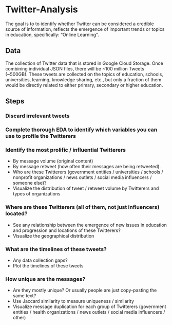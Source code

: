 # Twitter-Analysis
The goal is to to identify whether Twitter can be considered a credible source of information, reflects the emergence of important trends or topics in education, specifically: “Online Learning”.

## Data
The collection of Twitter data that is stored in Google Cloud Storage.  Once combining individual JSON files, there will be ~100 million Tweets (~500GB).  These tweets are collected on the topics of education, schools, universities, learning, knowledge sharing, etc., but only a fraction of them would be directly related to either primary, secondary or higher education.

## Steps
### Discard irrelevant tweets
### Complete thorough EDA to identify which variables you can use to profile the Twitterers
### Identify the most prolific / influential Twitterers
  - By message volume (original content)
  - By message retweet (how often their messages are being retweeted).  
  - Who are these Twitterers (government entities / universities / schools / nonprofit organizations / news outlets / social media influencers / someone else)?
  - Visualize the distribution of tweet / retweet volume by Twitterers and types of organizations
### Where are these Twitterers (all of them, not just influencers) located?
  - See any relationship between the emergence of new issues in education and progression and locations of these Twitterers?
  - Visualize the geographical distribution
### What are the timelines of these tweets? 
  - Any data collection gaps?
  - Plot the timelines of these tweets
### How unique are the messages?
  - Are they mostly unique? Or usually people are just copy-pasting the same text?
  - Use Jaccard similarity to measure uniqueness / similarity
  - Visualize message duplication for each group of Twitterers (government entities / health organizations / news outlets / social media influencers / other)
